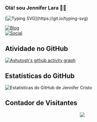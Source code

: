 ### Olá! sou Jennifer Lara 👋🏽
[![Typing SVG](https://readme-typing-svg.herokuapp.com?color=2E2E2E&vCenter=true&lines=Ol%C3%A1%2C+Mundo!;Bem-vindo+ao+meu+perfil+do+GitHub!)](https://git.io/typing-svg)

[![Blog](https://img.shields.io/website-up-down-green-red/http/monip.org.svg)](https://jenniferlara.tech/)     
[![Social](https://img.shields.io/badge/LinkedIn-0077B5?style=for-the-badge&logo=linkedin&logoColor=white)](https://www.linkedin.com/in/jennifer-de-lara/)


## Atividade no GitHub

[![Ashutosh's github activity graph](https://github-readme-activity-graph.vercel.app/graph?username=jennif8r&bg_color=0f4c75&color=d3d3d3&line=ff00ff&point=403d3d&area=true&hide_border=true)](https://github.com/ashutosh00710/github-readme-activity-graph)

## Estatísticas do GitHub

![Estatísticas do GitHub de Jennifer Cristo](https://github-readme-stats.vercel.app/api?username=jennif8r&show_icons=true&theme=radical)


## Contador de Visitantes
<p align="center"> <img aling="center" src="https://profile-counter.glitch.me/@jennif8r/count.svg" /></p>


